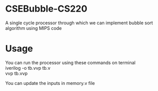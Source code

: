 # CSEBubble-CS220
A single cycle processor through which we can implement bubble sort algorithm using MIPS code

# Usage
You can run the processor using these commands on terminal  
iverilog -o tb.vvp tb.v  
vvp tb.vvp  

You can update the inputs in memory.v file
